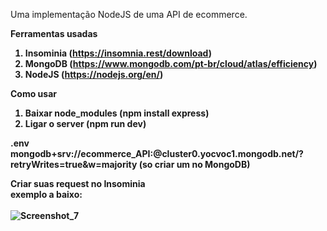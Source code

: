 Uma implementação NodeJS de uma API de ecommerce.

<b>Ferramentas usadas<b>
1. Insominia (https://insomnia.rest/download)
2. MongoDB (https://www.mongodb.com/pt-br/cloud/atlas/efficiency)
3. NodeJS (https://nodejs.org/en/)

<b>Como usar<b>
1. Baixar node_modules (npm install express)
2. Ligar o server (npm run dev)

<b>.env<b>
<br>
mongodb+srv://ecommerce_API:<password>@cluster0.yocvoc1.mongodb.net/?retryWrites=true&w=majority (so criar um no MongoDB)

<b>Criar suas request no Insominia<b>
<br>
exemplo a baixo:
<br>
<br>
![Screenshot_7](https://user-images.githubusercontent.com/66924117/204288928-c448ed97-fb27-46b4-81eb-f0d71cb2b964.png)
